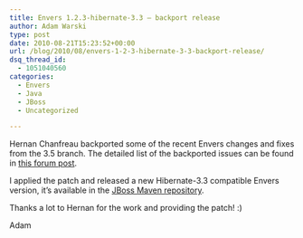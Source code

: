 ```yaml
---
title: Envers 1.2.3-hibernate-3.3 – backport release
author: Adam Warski
type: post
date: 2010-08-21T15:23:52+00:00
url: /blog/2010/08/envers-1-2-3-hibernate-3-3-backport-release/
dsq_thread_id:
  - 1051040560
categories:
  - Envers
  - Java
  - JBoss
  - Uncategorized

---
```

Hernan Chanfreau backported some of the recent Envers changes and fixes from the 3.5 branch. The detailed list of the backported issues can be found in [this forum post][1]. 

I applied the patch and released a new Hibernate-3.3 compatible Envers version, it&#8217;s available in the [JBoss Maven repository][2].

Thanks a lot to Hernan for the work and providing the patch! :)

Adam

 [1]: http://community.jboss.org/message/553486#553486
 [2]: https://repository.jboss.org/nexus/content/groups/public-jboss/org/jboss/envers/jboss-envers/1.2.3-hibernate-3.3/
